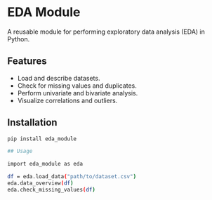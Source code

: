 # EDA Module

A reusable module for performing exploratory data analysis (EDA) in Python.

## Features
- Load and describe datasets.
- Check for missing values and duplicates.
- Perform univariate and bivariate analysis.
- Visualize correlations and outliers.

## Installation
```bash
pip install eda_module

## Usage

import eda_module as eda

df = eda.load_data("path/to/dataset.csv")
eda.data_overview(df)
eda.check_missing_values(df)
